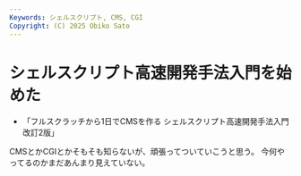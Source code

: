 ```yaml
---
Keywords: シェルスクリプト, CMS, CGI
Copyright: (C) 2025 Obiko Sato
---
```


# シェルスクリプト高速開発手法入門を始めた

- 「フルスクラッチから1日でCMSを作る シェルスクリプト高速開発手法入門 改訂2版」

CMSとかCGIとかそもそも知らないが、頑張ってついていこうと思う。
今何やってるのかまだあんまり見えていない。
